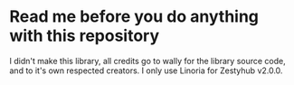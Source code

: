 # Read me before you do anything with this repository
I didn't make this library, all credits go to wally for the library source code, and to it's own respected creators.
I only use Linoria for Zestyhub v2.0.0.

